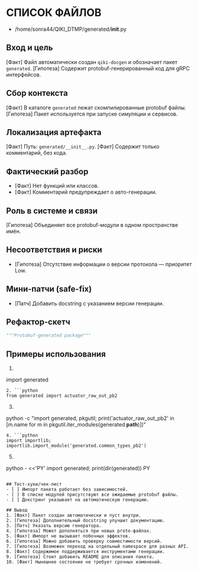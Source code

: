 # СПИСОК ФАЙЛОВ
- /home/sonra44/QIKI_DTMP/generated/__init__.py

## Вход и цель
[Факт] Файл автоматически создан `qiki-docgen` и обозначает пакет `generated`.
[Гипотеза] Содержит protobuf-генерированный код для gRPC интерфейсов.

## Сбор контекста
[Факт] В каталоге `generated` лежат скомпилированные protobuf файлы.
[Гипотеза] Пакет используется при запуске симуляции и сервисов.

## Локализация артефакта
[Факт] Путь: `generated/__init__.py`.
[Факт] Содержит только комментарий, без кода.

## Фактический разбор
- [Факт] Нет функций или классов.
- [Факт] Комментарий предупреждает о авто-генерации.

## Роль в системе и связи
[Гипотеза] Объединяет все protobuf-модули в одном пространстве имён.

## Несоответствия и риски
- [Гипотеза] Отсутствие информации о версии протокола — приоритет Low.

## Мини-патчи (safe-fix)
- [Патч] Добавить docstring с указанием версии генерации.

## Рефактор-скетч
```python
"""Protobuf-generated package"""
```

## Примеры использования
1. ```python
import generated
```
2. ```python
from generated import actuator_raw_out_pb2
```
3. ```bash
python -c "import generated, pkgutil; print('actuator_raw_out_pb2' in [m.name for m in pkgutil.iter_modules(generated.__path__)])"
```
4. ```python
import importlib; importlib.import_module('generated.common_types_pb2')
```
5. ```bash
python - <<'PY'
import generated; print(dir(generated))
PY
```

## Тест-хуки/чек-лист
- [ ] Импорт пакета работает без зависимостей.
- [ ] В списке модулей присутствуют все ожидаемые protobuf файлы.
- [ ] Докстринг указывает на автоматическую генерацию.

## Вывод
1. [Факт] Пакет создан автоматически и пуст внутри.
2. [Гипотеза] Дополнительный docstring улучшит документацию.
3. [Патч] Указать версию генератора.
4. [Гипотеза] Может дополняться при новых proto-файлах.
5. [Факт] Импорт не вызывает побочных эффектов.
6. [Гипотеза] Можно добавить проверку совместимости версий.
7. [Гипотеза] Возможен переход на отдельный namespace для разных API.
8. [Факт] Содержимое поддерживается инструментами генерации.
9. [Гипотеза] Стоит добавить README для описания пакета.
10. [Факт] Нынешнее состояние не требует срочных изменений.
